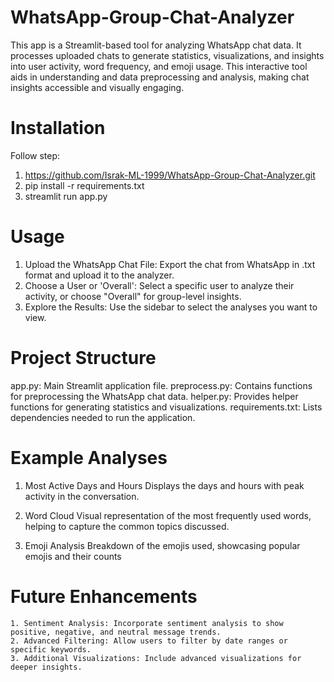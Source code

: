 # WhatsApp-Group-Chat-Analyzer
This app is a Streamlit-based tool for analyzing WhatsApp chat data. It processes uploaded chats to generate statistics, visualizations, and insights into user activity, word frequency, and emoji usage. This interactive tool aids in understanding  and data preprocessing and analysis, making chat insights accessible and visually engaging. 

# Installation
Follow step:

 1. https://github.com/Israk-ML-1999/WhatsApp-Group-Chat-Analyzer.git
 2. pip install -r requirements.txt
 3. streamlit run app.py

# Usage
1. Upload the WhatsApp Chat File: Export the chat from WhatsApp in .txt format and upload it to the analyzer.
2. Choose a User or 'Overall': Select a specific user to analyze their activity, or choose "Overall" for group-level insights.
3. Explore the Results: Use the sidebar to select the analyses you want to view.


# Project Structure
  app.py: Main Streamlit application file.
  preprocess.py: Contains functions for preprocessing the WhatsApp chat data.
  helper.py: Provides helper functions for generating statistics and visualizations.
  requirements.txt: Lists dependencies needed to run the application.   

# Example Analyses
1. Most Active Days and Hours
Displays the days and hours with peak activity in the conversation.

2. Word Cloud
Visual representation of the most frequently used words, helping to capture the common topics discussed.

3. Emoji Analysis
Breakdown of the emojis used, showcasing popular emojis and their counts

# Future Enhancements
    1. Sentiment Analysis: Incorporate sentiment analysis to show positive, negative, and neutral message trends.
    2. Advanced Filtering: Allow users to filter by date ranges or specific keywords.
    3. Additional Visualizations: Include advanced visualizations for deeper insights.
